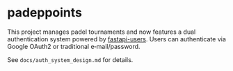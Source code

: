 # padeppoints

This project manages padel tournaments and now features a dual authentication
system powered by [fastapi-users](https://github.com/fastapi-users/fastapi-users).
Users can authenticate via Google OAuth2 or traditional e‑mail/password.

See `docs/auth_system_design.md` for details.
